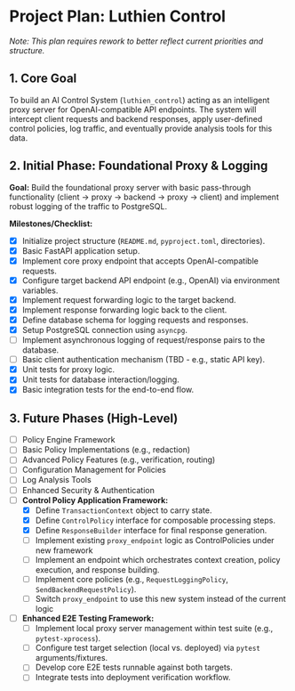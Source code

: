 # Project Plan: Luthien Control

*Note: This plan requires rework to better reflect current priorities and structure.*

## 1. Core Goal

To build an AI Control System (`luthien_control`) acting as an intelligent proxy server for OpenAI-compatible API endpoints. The system will intercept client requests and backend responses, apply user-defined control policies, log traffic, and eventually provide analysis tools for this data.

## 2. Initial Phase: Foundational Proxy & Logging

**Goal:** Build the foundational proxy server with basic pass-through functionality (client -> proxy -> backend -> proxy -> client) and implement robust logging of the traffic to PostgreSQL.

**Milestones/Checklist:**
- [X] Initialize project structure (`README.md`, `pyproject.toml`, directories).
- [X] Basic FastAPI application setup.
- [X] Implement core proxy endpoint that accepts OpenAI-compatible requests.
- [X] Configure target backend API endpoint (e.g., OpenAI) via environment variables.
- [X] Implement request forwarding logic to the target backend.
- [X] Implement response forwarding logic back to the client.
- [X] Define database schema for logging requests and responses.
- [X] Setup PostgreSQL connection using `asyncpg`.
- [ ] Implement asynchronous logging of request/response pairs to the database.
- [ ] Basic client authentication mechanism (TBD - e.g., static API key).
- [X] Unit tests for proxy logic.
- [X] Unit tests for database interaction/logging.
- [X] Basic integration tests for the end-to-end flow.

## 3. Future Phases (High-Level)

- [ ] Policy Engine Framework
- [ ] Basic Policy Implementations (e.g., redaction)
- [ ] Advanced Policy Features (e.g., verification, routing)
- [ ] Configuration Management for Policies
- [ ] Log Analysis Tools
- [ ] Enhanced Security & Authentication
- [ ] **Control Policy Application Framework:**
    - [X] Define `TransactionContext` object to carry state.
    - [X] Define `ControlPolicy` interface for composable processing steps.
    - [X] Define `ResponseBuilder` interface for final response generation.
    - [ ] Implement existing `proxy_endpoint` logic as ControlPolicies under new framework
    - [ ] Implement an endpoint which orchestrates context creation, policy execution, and response building.
    - [ ] Implement core policies (e.g., `RequestLoggingPolicy`, `SendBackendRequestPolicy`).
    - [ ] Switch `proxy_endpoint` to use this new system instead of the current logic
- [ ] **Enhanced E2E Testing Framework:**
    - [ ] Implement local proxy server management within test suite (e.g., `pytest-xprocess`).
    - [ ] Configure test target selection (local vs. deployed) via `pytest` arguments/fixtures.
    - [ ] Develop core E2E tests runnable against both targets.
    - [ ] Integrate tests into deployment verification workflow.
